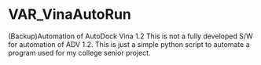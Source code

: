 # VAR_VinaAutoRun
(Backup)Automation of AutoDock Vina 1.2
This is not a fully developed S/W for automation of ADV 1.2.
This is just a simple python script to automate a program used for my college senior project.

